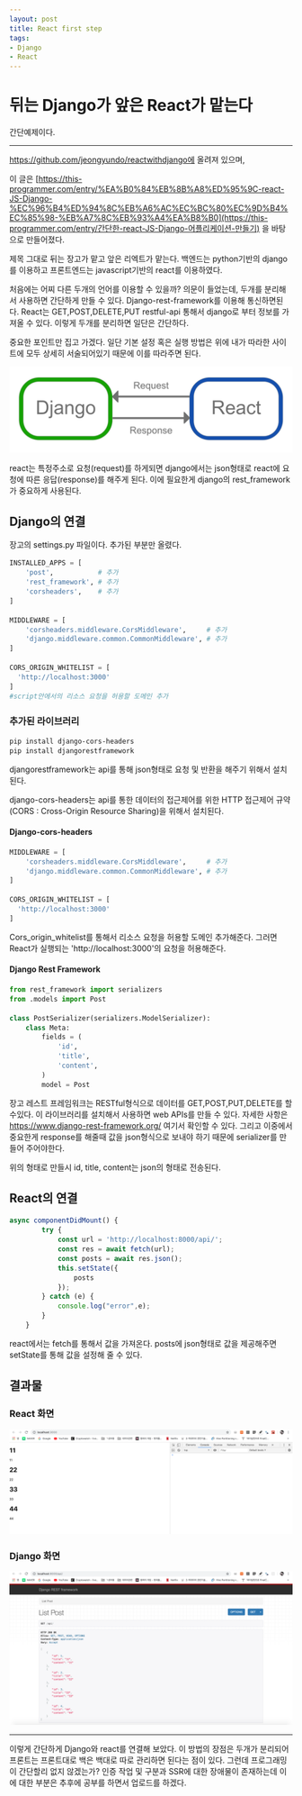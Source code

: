 ```yaml
---
layout: post
title: React first step
tags:
- Django
- React
---
```

<h1>뒤는 Django가 앞은 React가 맡는다</h1>

간단예제이다.

---

https://github.com/jeongyundo/reactwithdjango에 올려져 있으며,

이 글은 [https://this-programmer.com/entry/%EA%B0%84%EB%8B%A8%ED%95%9C-react-JS-Django-%EC%96%B4%ED%94%8C%EB%A6%AC%EC%BC%80%EC%9D%B4%EC%85%98-%EB%A7%8C%EB%93%A4%EA%B8%B0](https://this-programmer.com/entry/간단한-react-JS-Django-어플리케이션-만들기) 을 바탕으로 만들어졌다.

제목 그대로 뒤는 장고가 맡고 앞은 리엑트가 맡는다. 백엔드는 python기반의 django를 이용하고 프론트엔드는 javascript기반의 react를 이용하였다. 

처음에는 어찌 다른 두개의 언어를 이용할 수 있을까? 의문이 들었는데, 두개를 분리해서 사용하면 간단하게 만들 수 있다. Django-rest-framework를 이용해 통신하면된다. React는  GET,POST,DELETE,PUT restful-api 통해서 django로 부터 정보를 가져올 수 있다. 이렇게 두개를 분리하면 일단은 간단하다. 

중요한 포인트만 집고 가겠다. 일단 기본 설정 혹은 실행 방법은 위에 내가 따라한 사이트에 모두 상세히 서술되어있기 때문에 이를 따라주면 된다.



![20190730screenshot1](/images/20190730screenshot1.png)

react는 특정주소로 요청(request)를 하게되면 django에서는 json형태로 react에 요청에 따른 응답(response)를 해주게 된다. 이에 필요한게 django의 rest_framework가 중요하게 사용된다. 

<h2>Django의 연결</h2>

장고의 settings.py 파일이다. 추가된 부분만 올렸다.

```python
INSTALLED_APPS = [
    'post',           # 추가
    'rest_framework', # 추가
    'corsheaders',    # 추가
]

MIDDLEWARE = [
    'corsheaders.middleware.CorsMiddleware',     # 추가
    'django.middleware.common.CommonMiddleware', # 추가
]

CORS_ORIGIN_WHITELIST = [
  'http://localhost:3000'
] 
#script안에서의 리소스 요청을 허용할 도메인 추가
```

<h3>추가된 라이브러리</h3>

```powershell
pip install django-cors-headers
pip install djangorestframework
```

djangorestframework는 api를 통해 json형태로 요청 및 반환을 해주기 위해서 설치된다.

django-cors-headers는 api를 통한 데이터의 접근제어를 위한 HTTP 접근제어 규약(CORS : Cross-Origin Resource Sharing)을 위해서 설치된다.

<h4>Django-cors-headers</h4>

```python
MIDDLEWARE = [
    'corsheaders.middleware.CorsMiddleware',     # 추가
    'django.middleware.common.CommonMiddleware', # 추가
]

CORS_ORIGIN_WHITELIST = [
  'http://localhost:3000'
] 
```

Cors_origin_whitelist를 통해서 리소스 요청을 허용할 도메인 추가해준다. 그러면 React가 실행되는 'http://localhost:3000'의 요청을 허용해준다.



<h4>Django Rest Framework</h4> 

```python
from rest_framework import serializers
from .models import Post

class PostSerializer(serializers.ModelSerializer):
    class Meta:
        fields = (
            'id',
            'title',
            'content',
        )
        model = Post
```

 장고 레스트 프레임워크는 RESTful형식으로 데이터를 GET,POST,PUT,DELETE를 할수있다. 이 라이브러리를 설치해서 사용하면 web APIs를 만들 수 있다. 자세한 사항은 https://www.django-rest-framework.org/ 여기서 확인할 수 있다. 그리고 이중에서 중요한게 response를 해줄때 값을 json형식으로 보내야 하기 때문에 serializer를 만들어 주어야한다. 

 위의 형태로 만들시 id, title, content는 json의 형태로 전송된다.



<h2>React의 연결</h2>

```javascript
async componentDidMount() {
        try {
            const url = 'http://localhost:8000/api/';
            const res = await fetch(url);
            const posts = await res.json();
            this.setState({
                posts
            });
        } catch (e) {
            console.log("error",e);
        }
    }
```

react에서는 fetch를 통해서 값을 가져온다. posts에 json형태로 값을 제공해주면 setState를 통해 값을 설정해 줄 수 있다.

<h2>결과물</h2>

<h3>React 화면</h3>

![20190730screenshot2](/images/20190730screenshot2.png)

<h3>Django 화면</h3>

![20190730screenshot3](/images/20190730screenshot3.png)

---

이렇게 간단하게 Django와 react를 연결해 보았다. 이 방법의 장점은 두개가 분리되어 프론트는 프론트대로 백은 백대로 따로 관리하면 된다는 점이 있다. 그런데 프로그래밍이 간단할리 없지 않겠는가? 인증 작업 및 구분과 SSR에 대한 장애물이 존재하는데 이에 대한 부분은 추후에 공부를 하면서 업로드를 하겠다.
